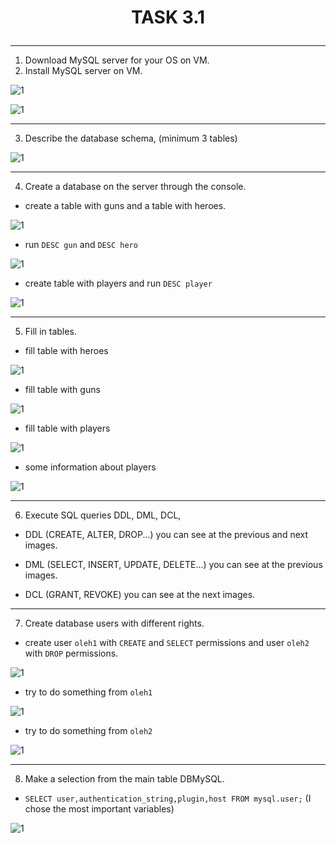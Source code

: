# <p align="center"> __TASK 3.1__ </p>

---

1. Download MySQL server for your OS on VM.
2. Install MySQL server on VM.

  ![1](screenshots/1.png)

  ![1](screenshots/2.png)

---

3. Describe the database schema, (minimum 3 tables)

  ![1](screenshots/3.png)

---

4. Create a database on the server through the console.

  * create a table with guns and a table with heroes.

  ![1](screenshots/4.png)


  * run `DESC gun` and `DESC hero`

  ![1](screenshots/5.png)



  * create table with players and run `DESC player`

  ![1](screenshots/6.png)


---

5. Fill in tables.

  * fill table with heroes

  ![1](screenshots/7.png)


  * fill table with guns

  ![1](screenshots/8.png)


  * fill table with players

  ![1](screenshots/9.png)


  * some information about players

  ![1](screenshots/10.png)


---

6. Execute SQL queries DDL, DML, DCL,

  * DDL (CREATE, ALTER, DROP...) you can see at the previous and next images.

  * DML (SELECT, INSERT, UPDATE, DELETE...) you can see at the previous images.

  * DCL (GRANT, REVOKE) you can see at the next images.

---

7. Create database users with different rights.

  * create user `oleh1` with `CREATE` and `SELECT` permissions and user `oleh2` with `DROP` permissions.

  ![1](screenshots/11.png)


  * try to do something from `oleh1`

  ![1](screenshots/12.png)


  * try to do something from `oleh2`

  ![1](screenshots/13.png)

---

8. Make a selection from the main table DBMySQL.

  * `SELECT user,authentication_string,plugin,host FROM mysql.user;` (I chose the most important variables)

  ![1](screenshots/14.png)
